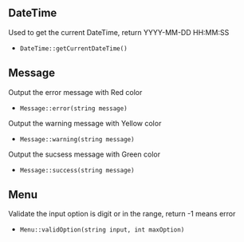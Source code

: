 ## DateTime

Used to get the current DateTime, return YYYY-MM-DD HH:MM:SS

- `DateTime::getCurrentDateTime()`


## Message

Output the error message with Red color

- `Message::error(string message)`

Output the warning message with Yellow color

- `Message::warning(string message)`

Output the sucsess message with Green color

- `Message::success(string message)`


## Menu

Validate the input option is digit or in the range, return -1 means error

- `Menu::validOption(string input, int maxOption)`
